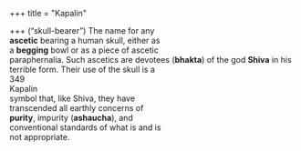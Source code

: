 +++
title = "Kapalin"

+++
(“skull-bearer”) The name for any  
**ascetic** bearing a human skull, either as  
a **begging** bowl or as a piece of ascetic  
paraphernalia. Such ascetics are devotees (**bhakta**) of the god **Shiva** in his terrible form. Their use of the skull is a  
349  
Kapalin  
symbol that, like Shiva, they have  
transcended all earthly concerns of  
**purity**, impurity (**ashaucha**), and  
conventional standards of what is and is  
not appropriate.